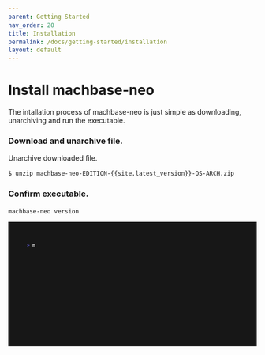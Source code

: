 ```yaml
---
parent: Getting Started
nav_order: 20
title: Installation
permalink: /docs/getting-started/installation
layout: default
---
```


# Install machbase-neo

The intallation process of machbase-neo is just simple as downloading, unarchiving and run the executable.

### Download and unarchive file.

Unarchive downloaded file.

```sh
$ unzip machbase-neo-EDITION-{{site.latest_version}}-OS-ARCH.zip
```

### Confirm executable.

```sh
machbase-neo version
```

![](./img/server-version.gif)